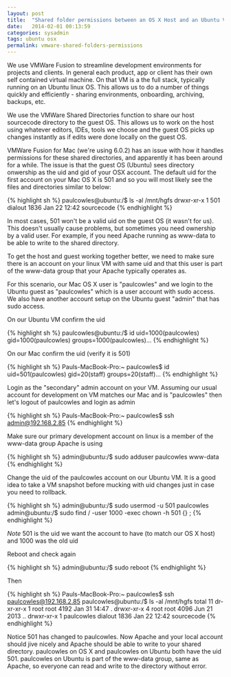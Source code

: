 ```yaml
---
layout: post
title:  "Shared folder permissions between an OS X Host and an Ubuntu VM (501 dialout?!)"
date:   2014-02-01 00:13:59
categories: sysadmin
tags: ubuntu osx
permalink: vmware-shared-folders-permissions
---
```


We use VMWare Fusion to streamline development environments for projects and clients. In general each product, app or client has their own self contained virtual machine. On that VM is a the full stack, typically running on an Ubuntu linux OS. This allows us to do a number of things quickly and efficiently - sharing environments, onboarding, archiving, backups, etc. 

We use the VMWare Shared Directories function to share our host sourcecode directory to the guest OS. This allows us to work on the host using whatever editors, IDEs, tools we choose and the guest OS picks up changes instantly as if edits were done locally on the guest OS.

VMWare Fusion for Mac (we're using 6.0.2) has an issue with how it handles permissions for these shared directories, and apparently it has been around for a while. The issue is that the guest OS (Ubuntu) sees directory onwership as the uid and gid of your OSX account. The default uid for the first account on your Mac OS X is 501 and so you will most likely see the files and directories similar to below:

{% highlight sh %}
paulcowles@ubuntu:/$ ls -al /mnt/hgfs
drwxr-xr-x 1 501 dialout 1836 Jan 22 12:42 sourcecode
{% endhighlight %}

In most cases, 501 won't be a valid uid on the guest OS (it wasn't for us). This doesn't usually cause problems, but sometimes you need ownership by a valid user. For example, if you need Apache running as www-data to be able to write to the shared directory.

To get the host and guest working together better, we need to make sure there is an account on your linux VM with same uid and that this user is part of the www-data group that your Apache typically operates as.

For this scenario, our Mac OS X user is "paulcowles" and we login to the Ubuntu guest as "paulcowles" which is a user account with sudo access. We also have another account setup on the Ubuntu guest "admin" that has sudo access.

On our Ubuntu VM confirm the uid

{% highlight sh %}
paulcowles@ubuntu:/$ id
uid=1000(paulcowles) gid=1000(paulcowles) groups=1000(paulcowles)...
{% endhighlight %}

On our Mac confirm the uid (verify it is 501)

{% highlight sh %}
Pauls-MacBook-Pro:~ paulcowles$ id
uid=501(paulcowles) gid=20(staff) groups=20(staff)...
{% endhighlight %}

Login as the "secondary" admin account on your VM. Assuming our usual account for development on VM matches our Mac and is "paulcowles" then let's logout of paulcowles and login as admin

{% highlight sh %}
Pauls-MacBook-Pro:~ paulcowles$ ssh admin@192.168.2.85
{% endhighlight %}

Make sure our primary development account on linux is a member of the www-data group Apache is using

{% highlight sh %}
admin@ubuntu:/$ sudo adduser paulcowles www-data
{% endhighlight %}

Change the uid of the paulcowles account on our Ubuntu VM. It is a good idea to take a VM snapshot before mucking with uid changes just in case you need to rollback.

{% highlight sh %}
admin@ubuntu:/$ sudo usermod -u 501 paulcowles
admin@ubuntu:/$ sudo find / -user 1000 -exec chown -h 501 {} \;
{% endhighlight %}

*Note* 501 is the uid we want the account to have (to match our OS X host) and 1000 was the old uid

Reboot and check again

{% highlight sh %}
admin@ubuntu:/$ sudo reboot
{% endhighlight %}

Then

{% highlight sh %}
Pauls-MacBook-Pro:~ paulcowles$ ssh paulcowles@192.168.2.85
paulcowles@ubuntu:/$ ls -al /mnt/hgfs
total 11
dr-xr-xr-x 1 root       root    4192 Jan 31 14:47 .
drwxr-xr-x 4 root       root    4096 Jun 21  2013 ..
drwxr-xr-x 1 paulcowles dialout 1836 Jan 22 12:42 sourcecode
{% endhighlight %}

Notice 501 has changed to paulcowles. Now Apache and your local account should jive nicely and Apache should be able to write to your shared directory. paulcowles on OS X and paulcowles on Ubuntu both have the uid 501. paulcowles on Ubuntu is part of the www-data group, same as Apache, so everyone can read and write to the directory without error. 



